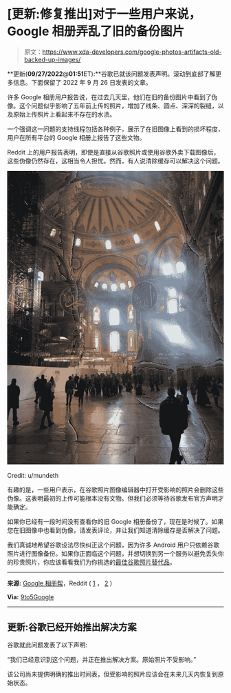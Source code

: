# [更新:修复推出]对于一些用户来说，Google 相册弄乱了旧的备份图片

> 原文：<https://www.xda-developers.com/google-photos-artifacts-old-backed-up-images/>

**更新(****09/27/2022****@****01:51****ET):**谷歌已就该问题发表声明。滚动到底部了解更多信息。下面保留了 2022 年 9 月 26 日发表的文章。

许多 Google 相册用户报告说，在过去几天里，他们在旧的备份图片中看到了伪像。这个问题似乎影响了五年前上传的照片，增加了线条、圆点、深深的裂缝，以及原始上传照片上看起来不存在的水渍。

一个强调这一问题的支持线程包括各种例子，展示了在旧图像上看到的损坏程度，用户在所有平台的 Google 相册上报告了这些文物。

Reddit 上的用户报告表明，即使是直接从谷歌照片或使用谷歌外卖下载图像后，这些伪像仍然存在，这相当令人担忧。然而，有人说清除缓存可以解决这个问题。

 <picture>![Artifacts in old backed-up image on Google Photos.](img/92427276e912ed3eb8679ec99f75497d.png)</picture> 

Credit: u/mundeth

有趣的是，一些用户表示，在谷歌照片图像编辑器中打开受影响的照片会删除这些伪像。这表明最初的上传可能根本没有文物。但我们必须等待谷歌发布官方声明才能确定。

如果你已经有一段时间没有查看你的旧 Google 相册备份了，现在是时候了。如果您在旧图像中也看到伪像，请发表评论，并让我们知道清除缓存是否解决了问题。

我们真诚地希望谷歌设法尽快纠正这个问题，因为许多 Android 用户只依赖谷歌照片进行图像备份。如果你正面临这个问题，并想切换到另一个服务以避免丢失你的珍贵照片，你应该看看我们为你挑选的[最佳谷歌照片替代品](https://www.xda-developers.com/google-photos-alternatives/)。

* * *

**来源:** [Google 相册帮](https://support.google.com/photos/thread/180787712?hl=en&msgid=180823516)，Reddit ( [1](https://www.reddit.com/r/googlephotos/comments/xmm07k/what_are_these_weird_artifacts_on_my_photo_i/) ， [2](https://www.reddit.com/r/Android/comments/xmv6mr/my_old_photos_on_google_photos_suddenly_have_a/) )

**Via:** [9to5Google](https://9to5google.com/2022/09/25/google-photos-corrupted/)

* * *

## 更新:谷歌已经开始推出解决方案

谷歌就此问题发表了以下声明:

“我们已经意识到这个问题，并正在推出解决方案。原始照片不受影响。”

该公司尚未提供明确的推出时间表，但受影响的照片应该会在未来几天内恢复到原始状态。